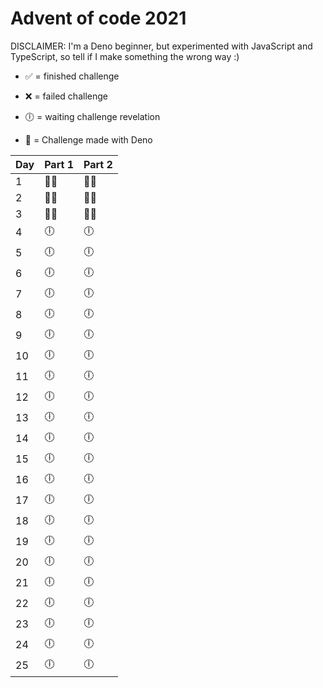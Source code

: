 # Advent of code 2021

DISCLAIMER: I'm a Deno beginner, but experimented with JavaScript and TypeScript, so tell if I make something the wrong way :)

- ✅ = finished challenge
- ❌ = failed challenge
- 🕕 = waiting challenge revelation

- 🦕 = Challenge made with Deno

| Day | Part 1 | Part 2 |
| --- | ------ | ------ |
| 1   | 🦕✅   | 🦕✅   |
| 2   | 🦕✅   | 🦕✅   |
| 3   | 🦕✅   | 🦕✅   |
| 4   | 🕕     | 🕕     |
| 5   | 🕕     | 🕕     |
| 6   | 🕕     | 🕕     |
| 7   | 🕕     | 🕕     |
| 8   | 🕕     | 🕕     |
| 9   | 🕕     | 🕕     |
| 10  | 🕕     | 🕕     |
| 11  | 🕕     | 🕕     |
| 12  | 🕕     | 🕕     |
| 13  | 🕕     | 🕕     |
| 14  | 🕕     | 🕕     |
| 15  | 🕕     | 🕕     |
| 16  | 🕕     | 🕕     |
| 17  | 🕕     | 🕕     |
| 18  | 🕕     | 🕕     |
| 19  | 🕕     | 🕕     |
| 20  | 🕕     | 🕕     |
| 21  | 🕕     | 🕕     |
| 22  | 🕕     | 🕕     |
| 23  | 🕕     | 🕕     |
| 24  | 🕕     | 🕕     |
| 25  | 🕕     | 🕕     |
